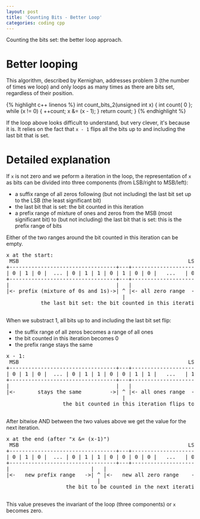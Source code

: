 ```yaml
---
layout: post
title: 'Counting Bits - Better Loop'
categories: coding cpp
---
```


Counting the bits set: the better loop approach.


# Better looping

This algorithm, described by Kernighan, addresses problem 3 (the number of
times we loop) and only loops as many times as there are bits set, regardless
of their position.

{% highlight c++ linenos %}
int count_bits_2(unsigned int x) {
  int count{ 0 };
  while (x != 0) {
    ++count;
    x &= (x - 1);
  }
  return count;
}
{% endhighlight %}

If the loop above looks difficult to understand, but very clever, it's because
it is. It relies on the fact that `x - 1` flips all the bits up to and
including the last bit that is set.


# Detailed explanation

If `x` is not zero and we peform a iteration in the loop, the representation of
`x` as bits can be divided into three components (from LSB/right to MSB/left):

- a suffix range of all zeros following (but not including) the last bit set up
  to the LSB (the least significant bit)
- the last bit that is set: the bit counted in this iteration
- a prefix range of mixture of ones and zeros from the MSB (most significant
  bit) to (but not including) the last bit that is set: this is the prefix
  range of bits

Either of the two ranges around the bit counted in this iteration can be empty.

<pre>
x at the start:
 MSB                                                      LSB
+----------------------------------+---+---------------------+
| 0 | 1 | 0 |  ... | 0 | 1 | 1 | 0 | 1 | 0 | 0 |   ...   | 0 |
+----------------------------------+---+---------------------+
|                                  |   |                     |
|<- prefix (mixture of 0s and 1s)->| ^ |<- all zero range  ->|
                                     |
           the last bit set: the bit counted in this iteration

</pre>

When we substract 1, all bits up to and including the last bit set flip:

- the suffix range of all zeros becomes a range of all ones
- the bit counted in this iteration becomes 0
- the prefix range stays the same

<pre>
x - 1:
 MSB                                                      LSB
+----------------------------------+---+---------------------+
| 0 | 1 | 0 |  ... | 0 | 1 | 1 | 0 | 0 | 1 | 1 |   ...   | 1 |
+----------------------------------+---+---------------------+
|                                  |   |                     |
|<-       stays the same         ->| ^ |<- all ones range  ->|
                                     |
                  the bit counted in this iteration flips to 0

</pre>

After bitwise AND between the two values above we get the value for the next
iteration.

<pre>
x at the end (after "x &= (x-1)")
 MSB                                                      LSB
+----------------------------------+---+---------------------+
| 0 | 1 | 0 |  ... | 0 | 1 | 1 | 0 | 0 | 0 | 0 |   ...   | 0 |
+----------------------------------+---+---------------------+
|                          |   |                             |
|<-   new prefix range   ->| ^ |<-   new all zero range    ->|
                             |
                   the bit to be counted in the next iteration

</pre>

This value preseves the invariant of the loop (three components) or `x`
becomes zero.
